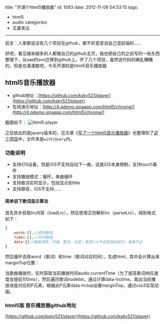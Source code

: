 title: "开源个html5播放器"
id: 1083
date: 2012-11-08 04:53:15
tags:
- html5
- audio
categories:
- 王婆卖瓜
---

前言：人家都说没有几个项目在github，都不好意思说自己混前端的……

好吧，看见越来越多的人都推自己的github主页，我也把自己的之前写的一些东西整理下，从sae的svn迁移到github上，开了几个项目，虽然说代码的确乱糟糟的，但是也凑凑数吧，今天开源的是html5音乐播放器

## html5音乐播放器

* github地址：[https://github.com/ksky521/player](https://github.com/ksky521/player)
* 在线演示地址：[http://4.qdemo.sinaapp.com/html5/chrome/](http://4.qdemo.sinaapp.com/html5/chrome/)

截图如下：
![](http://ww2.sinaimg.cn/bmiddle/796f423btw1dvbr7xm7xdj.jpg "html5 player")

之前放出的是jquery版本的，见文章《[写了一个html5音乐播放器](http://js8.in/1023.html)》也整理到了[这个项目](https://github.com/ksky521/player)中，文件夹是`withjQuery`内。
<!--more-->

### 功能说明

* 支持iOS设备，但是iOS不支持自动下一曲，这是iOS本身限制，支持touch事件
* 支持播放模式：循环，单曲循环
* 支持歌词实时显示，包括显示到title
* 支持静音，iOS不支持……

#### 简单说下歌词显示算法

首先异步获取lrc内容（loadLrc），然后使用正则解析lrc（parseLrc），得到格式如下：
```javascript
{
    words:[],//歌词数组
    times:[],//时间数组
    data:{}//歌曲信息：作者、歌手、长度；有些lrc不会包括此部分，或者不全
}
```

然后循环去除word（歌词）和time（歌词对应时间），生成html，其中会计算出来marginTop位置：


当歌曲播放时，实时获取当前播放时间audio.currentTime（为了提高歌词响应速度会提前100ms），然后遍历歌词nodelist，通过计算data-lrctime，取出当前播放进度对应的P元素，根据此P元素data-lrctop设置marginTop，通过css3实现动画。

### html5版 音乐播放器github地址

[https://github.com/ksky521/player](https://github.com/ksky521/player)
